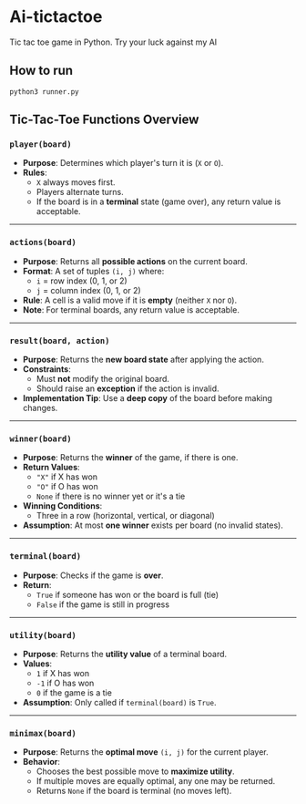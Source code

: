 # Ai-tictactoe
Tic tac toe game in Python. Try your luck against my AI

## How to run
`python3 runner.py`

## Tic-Tac-Toe Functions Overview

### `player(board)`
- **Purpose**: Determines which player's turn it is (`X` or `O`).
- **Rules**:
  - `X` always moves first.
  - Players alternate turns.
  - If the board is in a **terminal** state (game over), any return value is acceptable.

---

### `actions(board)`
- **Purpose**: Returns all **possible actions** on the current board.
- **Format**: A set of tuples `(i, j)` where:
  - `i` = row index (0, 1, or 2)
  - `j` = column index (0, 1, or 2)
- **Rule**: A cell is a valid move if it is **empty** (neither `X` nor `O`).
- **Note**: For terminal boards, any return value is acceptable.

---

### `result(board, action)`
- **Purpose**: Returns the **new board state** after applying the action.
- **Constraints**:
  - Must **not** modify the original board.
  - Should raise an **exception** if the action is invalid.
- **Implementation Tip**: Use a **deep copy** of the board before making changes.

---

### `winner(board)`
- **Purpose**: Returns the **winner** of the game, if there is one.
- **Return Values**:
  - `"X"` if X has won
  - `"O"` if O has won
  - `None` if there is no winner yet or it's a tie
- **Winning Conditions**:
  - Three in a row (horizontal, vertical, or diagonal)
- **Assumption**: At most **one winner** exists per board (no invalid states).

---

### `terminal(board)`
- **Purpose**: Checks if the game is **over**.
- **Return**:
  - `True` if someone has won or the board is full (tie)
  - `False` if the game is still in progress

---

### `utility(board)`
- **Purpose**: Returns the **utility value** of a terminal board.
- **Values**:
  - `1` if X has won
  - `-1` if O has won
  - `0` if the game is a tie
- **Assumption**: Only called if `terminal(board)` is `True`.

---

### `minimax(board)`
- **Purpose**: Returns the **optimal move** `(i, j)` for the current player.
- **Behavior**:
  - Chooses the best possible move to **maximize utility**.
  - If multiple moves are equally optimal, any one may be returned.
  - Returns `None` if the board is terminal (no moves left).
